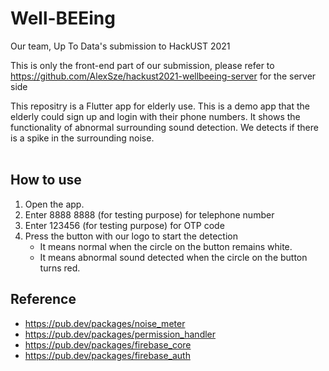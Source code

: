 # Well-BEEing

Our team, Up To Data's submission to HackUST 2021

This is only the front-end part of our submission, please refer to https://github.com/AlexSze/hackust2021-wellbeeing-server for the server side

This repositry is a Flutter app for elderly use. This is a demo app that the elderly could sign up and login with their phone numbers. It shows the functionality of abnormal surrounding sound detection. We detects if there is a spike in the surrounding noise.
<br><br>
## How to use
1. Open the app.
1. Enter 8888 8888 (for testing purpose) for telephone number
1. Enter 123456 (for testing purpose) for OTP code
1. Press the button with our logo to start the detection
    - It means normal when the circle on the button remains white.
    - It means abnormal sound detected when the circle on the button turns red.

## Reference
- https://pub.dev/packages/noise_meter
- https://pub.dev/packages/permission_handler
- https://pub.dev/packages/firebase_core
- https://pub.dev/packages/firebase_auth